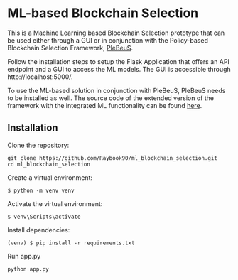 # ML-based Blockchain Selection

This is a Machine Learning based Blockchain Selection prototype that can be used either through a GUI or in conjunction with the Policy-based Blockchain Selection Framework, [PleBeuS](https://github.com/Raybook90/PleBeuS-Integration).

Follow the installation steps to setup the Flask Application that offers an API endpoint and a GUI to access the ML models. The GUI is accessible through http://localhost:5000/.

To use the ML-based solution in conjunction with PleBeuS, PleBeuS needs to be installed as well. The source code of the extended version of the framework with the integrated ML functionality can be found [here](https://github.com/Raybook90/PleBeuS-Integration).

## Installation

Clone the repository:
```
git clone https://github.com/Raybook90/ml_blockchain_selection.git 
cd ml_blockchain_selection 
```
Create a virtual environment:
```
$ python -m venv venv
```
Activate the virtual environment:
```
$ venv\Scripts\activate
```
Install dependencies:
``` 
(venv) $ pip install -r requirements.txt
```
Run app.py
```
python app.py
```


